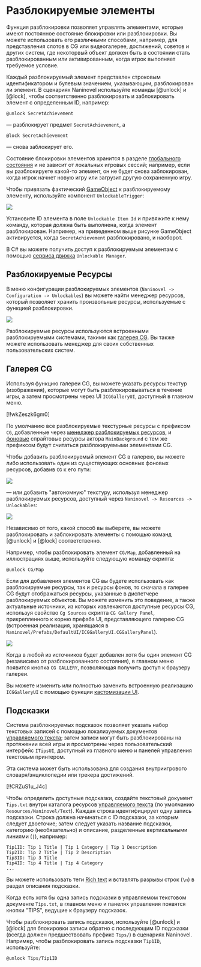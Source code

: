 # Разблокируемые элементы

Функция разблокировки позволяет управлять элементами, которые имеют постоянное состояние блокировки или разблокировки. Вы можете использовать его различными способами, например, для представления слотов в CG или видеогалерее, достижений, советов и других систем, где некоторвый объект должен быть в состоянии стать разблокированным или активированным, когда игрок выполняет требуемое условие.

Каждый разблокируемый элемент представлен строковым идентификатором и булевым значением, указывающим, разблокирован ли элемент. В сценариях Naninovel используйте команды [@unlock] и [@lock], чтобы соответственно разблокировать и заблокировать элемент с определенным ID, например:

```
@unlock SecretAchievement
```
— разблокирует предмет `SecretAchievement`, а
```
@lock SecretAchievement
```
— снова заблокирует его.

Состояние блокировки элементов хранится в разделе [глобального состояния](/ru/guide/state-management.md#глобальное-состояние) и не зависит от локальных игровых сессий; например, если вы разблокируете какой-то элемент, он не будет снова заблокирован, когда игрок начнет новую игру или загрузит другую сохраненную игру.

Чтобы привязать фактический [GameObject](https://docs.unity3d.com/Manual/class-GameObject.html) к разблокируемому элементу, используйте компонент `UnlockableTrigger`:

![](https://i.gyazo.com/9e92d5296e5f07d68ce6122ccb1da34a.png)

Установите ID элемента в поле `Unlockable Item Id` и привяжите к нему команду, которая должна быть выполнена, когда элемент разблокирован. Например, на приведенном выше рисунке GameObject активируется, когда `SecretAchievement` разблокировано, и наоборот.

В C# вы можете получить доступ к разблокируемым элементам с помощью [сервиса движка](/ru/guide/engine-services.md) `Unlockable Manager`.

## Разблокируемые Ресурсы

В меню конфигурации разблокируемых элементов (`Naninovel -> Configuration -> Unlockables`) вы можете найти менеджер ресурсов, который позволяет хранить произвольные ресурсы, используемые с функцией разблокировки.

![](https://i.gyazo.com/17fa198861ed72de3ab1f9dc6b02b3d8.png)

Разблокируемые ресурсы используются встроенными разблокируемыми системами, такими как [галерея CG](/ru/guide/unlockable-items.md#галерея-CG). Вы также можете использовать менеджер для своих собственных пользовательских систем.

## Галерея CG

Используя функцию галереи CG, вы можете указать ресурсы текстур (изображения), которые могут быть разблокировываться в течение игры, а затем просмотрены через UI `ICGGalleryUI`, доступный в главном меню.

[!!wkZeszk6gm0]

По умолчанию все разблокируемые текстурные ресурсы с префиксом `CG`, добавленные через [менеджер разблокируемых ресурсов](/ru/guide/unlockable-items.md#unlockable-resources), и [фоновые](/ru/guide/backgrounds.md) спрайтовые ресурсы актора `MainBackground` с тем же префиксом будут считаться разблокируемыми элементами CG.

Чтобы добавить разблокируемый элемент CG в галерею, вы можете либо использовать один из существующих основных фоновых ресурсов, добавив `CG` к его пути:

![](https://i.gyazo.com/83a6eff3f91c05027ba1fbc5098e03c2.png)

— или добавить "автономную" текстуру, используя менеджер разблокируемых ресурсов, доступный через `Naninovel -> Resources -> Unlockables`:

![](https://i.gyazo.com/236bddfd0a02c18b94153cfb7189a877.png)

Независимо от того, какой способ вы выберете, вы можете разблокировать и заблокировать элементы с помощью команд [@unlock] и [@lock] соответственно.

Например, чтобы разблокировать элемент `CG/Map`, добавленный на иллюстрациях выше, используйте следующую команду скрипта:

```
@unlock CG/Map
```

Если для добавления элементов CG вы будете использовать как разблокируемые ресурсы, так и ресурсы фонов, то сначала в галерее CG будут отображаться ресурсы, указанные в диспетчере разблокируемых объектов. Вы можете изменить это поведение, а также актуальные источники, из которых извлекаются доступные ресурсы CG, используя свойство `Cg Sources` скрипта `CG Gallery Panel`, прикрепленного к корню префаба UI, представляющего галерею CG (встроенная реализация, хранящаяся в `Naninovel/Prefabs/DefaultUI/ICGGalleryUI.CGGalleryPanel`).

![](https://i.gyazo.com/c62c69eea8d6b1147aacb178dcaa9347.png)

Когда в любой из источников будет добавлен хотя бы один элемент CG (независимо от разблокированного состояния), в главном меню появится кнопка `CG GALLERY`, позволяющая получить доступ к браузеру галереи.

Вы можете изменить или полностью заменить встроенную реализацию `ICGGalleryUI` с помощью функции [кастомизации UI](/ru/guide/user-interface.md#кастомизация-UI).

## Подсказки

Система разблокируемых подсказок позволяет указать набор текстовых записей с помощью локализуемых документов [управляемого текста](/ru/guide/managed-text.md); затем записи могут быть разблокированы на протяжении всей игры и просмотрены через пользовательский интерфейс `ITipsUI`, доступный из главного меню и панелей управления текстовым принтером.

Эта система может быть использована для создания внутриигрового словаря/энциклопедии или трекера достижений.

[!!CRZuS1u_J4c]

Чтобы определить доступные подсказки, создайте текстовый документ `Tips.txt` внутри каталога ресурсов [управляемого текста](/ru/guide/managed-text.md) (по умолчанию `Resources/Naninovel/Text`). Каждая строка идентифицирует одну запись подсказки. Строка должна начинаться с ID подсказки, за которым следует двоеточие; затем следует указать название подсказки, категорию (необязательно) и описание, разделенные вертикальными линиями (`|`), например:

```
Tip1ID: Tip 1 Title | Tip 1 Category | Tip 1 Description
Tip2ID: Tip 2 Title | Tip 2 Description
Tip3ID: Tip 3 Title 
Tip4ID: Tip 4 Title | Tip 4 Category 
...
```

Вы можете использовать теги [Rich text](https://docs.unity3d.com/Manual/StyledText.html) и вставлять разрывы строк (`\n`) в раздел описания подсказки.

Когда есть хотя бы одна запись подсказки в управляемом текстовом документе `Tips.txt`, в главном меню и панелях управления появятся кнопки "TIPS", ведущие к браузеру подсказок.

Чтобы разблокировать запись подсказки, используйте [@unlock] и [@lock] для блокировки записи обратно с последующим ID подсказки (всегда должен предшествовать префикс `Tips/`) в сценариях Naninovel. Например, чтобы разблокировать запись подсказки `Tip1ID`, используйте:

```
@unlock Tips/Tip1ID
```